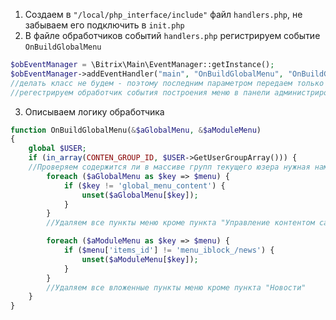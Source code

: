 1. Создаем в `"/local/php_interface/include"` файл `handlers.php`, не забываем его подключить в `init.php`
2. В файле обработчиков событий `handlers.php` регистрируем событие `OnBuildGlobalMenu`

```php
$obEventManager = \Bitrix\Main\EventManager::getInstance();
$obEventManager->addEventHandler("main", "OnBuildGlobalMenu", "OnBuildGlobalMenu");
//делать класс не будем - поэтому последним параметром передаем только исполняемый метод,
//регестрируем обработчик события построения меню в панели администрирования
```

3. Описываем логику обработчика

```php
function OnBuildGlobalMenu(&$aGlobalMenu, &$aModuleMenu)
{
    global $USER;
    if (in_array(CONTEN_GROUP_ID, $USER->GetUserGroupArray())) {
    //Проверяем содержится ли в массиве групп текущего юзера нужная нам группа (CONTEN_GROUP_ID)
        foreach ($aGlobalMenu as $key => $menu) {
            if ($key != 'global_menu_content') {
                unset($aGlobalMenu[$key]);
            }
        }
        //Удаляем все пункты меню кроме пункта "Управление контентом сайта"

        foreach ($aModuleMenu as $key => $menu) {
            if ($menu['items_id'] != 'menu_iblock_/news') {
                unset($aModuleMenu[$key]);
            }
        }
        //Удаляем все вложенные пункты меню кроме пункта "Новости"
    }
}
```